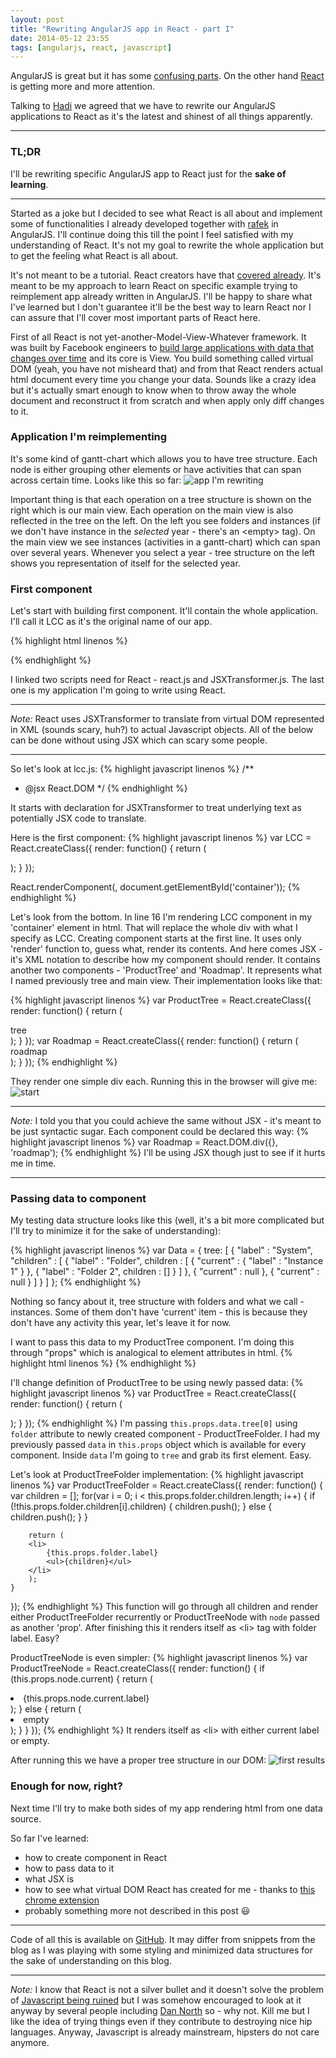 ```yaml
---
layout: post
title: "Rewriting AngularJS app in React - part I"
date: 2014-05-12 23:55
tags: [angularjs, react, javascript]
---
```

AngularJS is great but it has some [confusing parts](http://codeofrob.com/entries/you-have-ruined-javascript.html). On the other hand [React](http://facebook.github.io/react) is getting more and more attention. 

Talking to [Hadi](http://twitter.com/hhariri) we agreed that we have to rewrite our AngularJS applications to React as it's the latest and shinest of all things apparently.

---
### TL;DR

I'll be rewriting specific AngularJS app to React just for the **sake of learning**.

---

Started as a joke but I decided to see what React is all about and implement some of functionalities I already developed together with [rafek](http://twitter.com/rafek) in AngularJS. I'll continue doing this till the point I feel satisfied with my understanding of React. It's not my goal to rewrite the whole application but to get the feeling what React is all about.

It's not meant to be a tutorial. React creators have that [covered already](http://facebook.github.io/react/docs/tutorial.html). It's meant to be my approach to learn React on specific example trying to reimplement app already written in AngularJS. I'll be happy to share what I've learned but I don't guarantee it'll be the best way to learn React nor I can assure that I'll cover most important parts of React here.

First of all React is not yet-another-Model-View-Whatever framework. It was built by Facebook engineers to [build large applications with data that changes over time](http://facebook.github.io/react/docs/why-react.html) and its core is View. You build something called virtual DOM (yeah, you have not misheard that) and from that React renders actual html document every time you change your data. Sounds like a crazy idea but it's actually smart enough to know when to throw away the whole document and reconstruct it from scratch and when apply only diff changes to it.

### Application I'm reimplementing 
It's some kind of gantt-chart which allows you to have tree structure. Each node is either grouping other elements or have activities that can span across certain time. Looks like this so far:
![app I'm rewriting](/images/app_i_am_rewriting.png)

Important thing is that each operation on a tree structure is shown on the right which is our main view. Each operation on the main view is also reflected in the tree on the left. On the left you see folders and instances (if we don't have instance in the *selected* year - there's an \<empty\> tag). On the main view we see instances (activities in a gantt-chart) which can span over several years. Whenever you select a year - tree structure on the left shows you representation of itself for the selected year.

### First component
Let's start with building first component. It'll contain the whole application. I'll call it LCC as it's the original name of our app.

{% highlight html linenos %}
<body>
	<div id="container">
	</div>
	<script src="/lib/react.js"></script>
	<script src="/lib/JSXTransformer.js"></script>
	<script type="text/jsx" src="lcc.js"></script>
</body>
{% endhighlight %}

I linked two scripts need for React - react.js and JSXTransformer.js. The last one is my application I'm going to write using React.

---
*Note:* React uses JSXTransformer to translate from virtual DOM represented in XML (sounds scary, huh?) to actual Javascript objects. All of the below can be done without using JSX which can scary some people.

---

So let's look at lcc.js:
{% highlight javascript linenos %}
/**
 * @jsx React.DOM
 */
{% endhighlight %}

It starts with declaration for JSXTransformer to treat underlying text as potentially JSX code to translate. 

Here is the first component:
{% highlight javascript linenos %}
var LCC = React.createClass({
  render: function() {
    return (
		<div>
			<div id="left-sidebar">
				<ProductTree />
			</div>
			<div id="main-content">
				<Roadmap />
			</div>
		</div>
	);
  }
});

React.renderComponent(<LCC />, document.getElementById('container'));
{% endhighlight %}

Let's look from the bottom. In line 16 I'm rendering LCC component in my 'container' element in html. That will replace the whole div with what I specify as LCC. Creating component starts at the first line. It uses only 'render' function to, guess what, render its contents. And here comes JSX - it's XML notation to describe how my component should render. It contains another two components - 'ProductTree' and 'Roadmap'. It represents what I named previously tree and main view. Their implementation looks like that:

{% highlight javascript linenos %}
var ProductTree = React.createClass({
	render: function() {
		return (<div>tree</div>);
	}
});
var Roadmap = React.createClass({
	render: function() {
		return (<div>roadmap</div>);
	}
});
{% endhighlight %}

They render one simple div each.
Running this in the browser will give me:
![start](/images/start.png)

---
*Note:* I told you that you could achieve the same without JSX - it's meant to be just syntactic sugar. Each component could be declared this way:
{% highlight javascript linenos %}
var Roadmap = React.DOM.div({}, 'roadmap');
{% endhighlight %}
I'll be using JSX though just to see if it hurts me in time.

---
### Passing data to component


My testing data structure looks like this (well, it's a bit more complicated but I'll try to minimize it for the sake of understanding):

{% highlight javascript linenos %}
var Data = {
	tree: [
		{
			"label" : "System", "children" : [
				{
					"label" : "Folder", children : [
						{
							"current" : { "label" : "Instance 1" }
						},
						{
							"label" : "Folder 2", children : []
						}
					]
				},
				{
					"current" : null
				},
				{
					"current" : null
				}
			]
		}
	]
};
{% endhighlight %}

Nothing so fancy about it, tree structure with folders and what we call - instances. Some of them don't have 'current' item - this is because they don't have any activity this year, let's leave it for now.

I want to pass this data to my ProductTree component. I'm doing this through "props" which is analogical to element attributes in html.
{% highlight html linenos %}
<ProductTree data={Data} />
{% endhighlight %}

I'll change definition of ProductTree to be using newly passed data:
{% highlight javascript linenos %}
var ProductTree = React.createClass({
	render: function() {
		return (
			<div>
				<ul>
					<ProductTreeFolder folder={this.props.data.tree[0]} />
				</ul>
			</div>
		);
	}
});
{% endhighlight %}
I'm passing `this.props.data.tree[0]` using `folder` attribute to newly created component - ProductTreeFolder. I had my previously passed `data` in `this.props` object which is available for every component. Inside `data` I'm going to `tree` and grab its first element. Easy.

Let's look at ProductTreeFolder implementation:
{% highlight javascript linenos %}
var ProductTreeFolder = React.createClass({
	render: function() {
		var children = [];
		for(var i = 0; i < this.props.folder.children.length; i++) {
			if (!this.props.folder.children[i].children) {
				children.push(<ProductTreeNode node={this.props.folder.children[i]}/>);
			}
			else {
				children.push(<ProductTreeFolder folder={this.props.folder.children[i]}/>);
			}
		}

		return (
		<li>
			{this.props.folder.label}
			<ul>{children}</ul>
		</li>
		);
	}
});
{% endhighlight %}
This function will go through all children and render either ProductTreeFolder recurrently or ProductTreeNode with `node` passed as another 'prop'. After finishing this it renders itself as \<li\> tag with folder label. Easy?

ProductTreeNode is even simpler:
{% highlight javascript linenos %}
var ProductTreeNode = React.createClass({
	render: function() {
		if (this.props.node.current) {
			return (
			<li>
				{this.props.node.current.label}
			</li>
			);
		}
		else {
			return (
			<li>
				empty
			</li>
			);
		}
	}
});
{% endhighlight %}
It renders itself as \<li\> with either current label or empty.

After running this we have a proper tree structure in our DOM:
![first results](/images/first_results.png)

### Enough for now, right?
Next time I'll try to make both sides of my app rendering html from one data source. 

So far I've learned:

  * how to create component in React
  * how to pass data to it
  * what JSX is
  * how to see what virtual DOM React has created for me - thanks to [this chrome extension](https://chrome.google.com/webstore/detail/react-developer-tools/fmkadmapgofadopljbjfkapdkoienihi)
  * probably something more not described in this post 😃

---
Code of all this is available on [GitHub](http://github.com/mihcall/lcc-react.git). It may differ from snippets from the blog as I was playing with some styling and minimized data structures for the sake of understanding on this blog.


---
*Note:* I know that React is not a silver bullet and it doesn't solve the problem of [Javascript being ruined](http://codeofrob.com/entries/you-have-ruined-javascript.html) but I was somehow encouraged to look at it anyway by several people including [Dan North](http://twitter.com/tastapod) so - why not. Kill me but I like the idea of trying things even if they contribute to destroying nice hip languages. Anyway, Javascript is already mainstream, hipsters do not care anymore.
